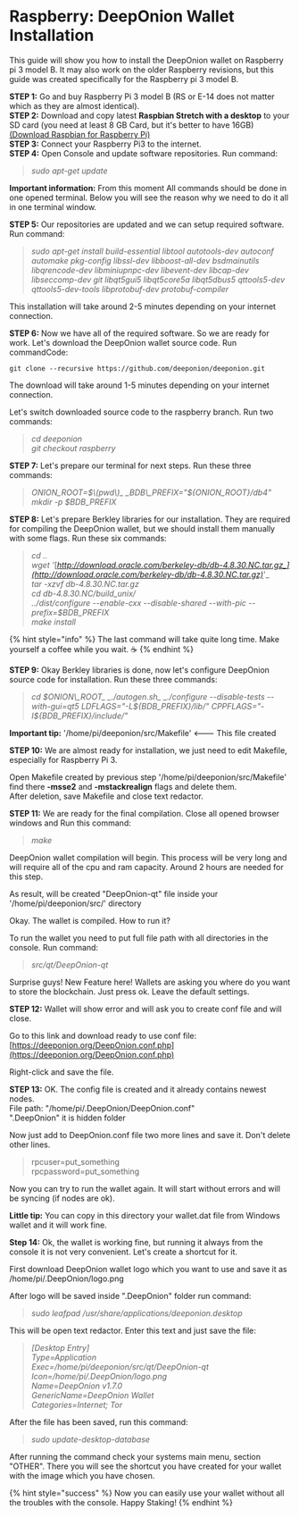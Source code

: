 # Raspberry: DeepOnion Wallet Installation

This guide will show you how to install the DeepOnion wallet on Raspberry pi 3 model B. It may also work on the older Raspberry revisions, but this guide was created specifically for the Raspberry pi 3 model B.

**STEP 1:** Go and buy Raspberry Pi 3 model B \(RS or E-14 does not matter which as they are almost identical\).  
**STEP 2:** Download and copy latest **Raspbian Stretch with a desktop** to your SD card \(you need at least 8 GB Card, but it's better to have 16GB\) [\(Download Raspbian for Raspberry Pi\)](https://www.raspberrypi.org/downloads/raspbian/)  
**STEP 3:** Connect your Raspberry Pi3 to the internet.  
**STEP 4:** Open Console and update software repositories. Run command:

> _sudo apt-get update_

**Important information:** From this moment All commands should be done in one opened terminal. Below you will see the reason why we need to do it all in one terminal window.

**STEP 5:** Our repositories are updated and we can setup required software. Run command:

> _sudo apt-get install build-essential libtool autotools-dev autoconf automake pkg-config libssl-dev libboost-all-dev bsdmainutils libqrencode-dev libminiupnpc-dev libevent-dev libcap-dev libseccomp-dev git libqt5gui5 libqt5core5a libqt5dbus5 qttools5-dev qttools5-dev-tools libprotobuf-dev protobuf-compiler_

This installation will take around 2-5 minutes depending on your internet connection.

**STEP 6:** Now we have all of the required software. So we are ready for work. Let's download the DeepOnion wallet source code. Run commandCode:

```text
git clone --recursive https://github.com/deeponion/deeponion.git
```

The download will take around 1-5 minutes depending on your internet connection.

Let's switch downloaded source code to the raspberry branch. Run two commands:

> _cd deeponion_  
> _git checkout raspberry_

**STEP 7:** Let's prepare our terminal for next steps. Run these three commands:

> _ONION\_ROOT=$\(pwd\)_  
> _BDB\_PREFIX="${ONION\_ROOT}/db4"_  
> _mkdir -p $BDB\_PREFIX_

**STEP 8:** Let's prepare Berkley libraries for our installation. They are required for compiling the DeepOnion wallet, but we should install them manually with some flags. Run these six commands:

> _cd .._  
> _wget '_[_http://download.oracle.com/berkeley-db/db-4.8.30.NC.tar.gz_](http://download.oracle.com/berkeley-db/db-4.8.30.NC.tar.gz)_'_  
> _tar -xzvf db-4.8.30.NC.tar.gz_  
> _cd db-4.8.30.NC/build\_unix/_  
> _../dist/configure --enable-cxx --disable-shared --with-pic --prefix=$BDB\_PREFIX_  
> _make install_

{% hint style="info" %}
The last command will take quite long time. Make yourself a coffee while you wait. ☕
{% endhint %}

**STEP 9:** Okay Berkley libraries is done, now let's configure DeepOnion source code for installation. Run these three commands:

> _cd $ONION\_ROOT_  
> _./autogen.sh_  
> _./configure --disable-tests --with-gui=qt5 LDFLAGS="-L${BDB\_PREFIX}/lib/" CPPFLAGS="-I${BDB\_PREFIX}/include/"_

**Important tip:** '/home/pi/deeponion/src/Makefile' &lt;--- This file created

**STEP 10:** We are almost ready for installation, we just need to edit Makefile, especially for Raspberry Pi 3.

Open Makefile created by previous step '/home/pi/deeponion/src/Makefile'  
find there **-msse2** and **-mstackrealign** flags and delete them.  
After deletion, save Makefile and close text redactor.

**STEP 11:** We are ready for the final compilation. Close all opened browser windows and Run this command:

> _make_

DeepOnion wallet compilation will begin. This process will be very long and will require all of the cpu and ram capacity. Around 2 hours are needed for this step.

As result, will be created "DeepOnion-qt" file inside your '/home/pi/deeponion/src/' directory

Okay. The wallet is compiled. How to run it?

To run the wallet you need to put full file path with all directories in the console. Run command:

> _src/qt/DeepOnion-qt_

Surprise guys! New Feature here! Wallets are asking you where do you want to store the blockchain. Just press ok. Leave the default settings.

**STEP 12:** Wallet will show error and will ask you to create conf file and will close.

Go to this link and download ready to use conf file: [https://deeponion.org/DeepOnion.conf.php](https://deeponion.org/DeepOnion.conf.php)

Right-click and save the file.

**STEP 13:** OK. The config file is created and it already contains newest nodes.  
File path: "/home/pi/.DeepOnion/DeepOnion.conf"  
".DeepOnion" it is hidden folder

Now just add to DeepOnion.conf file two more lines and save it. Don't delete other lines.

> rpcuser=put\_something  
> rpcpassword=put\_something

Now you can try to run the wallet again. It will start without errors and will be syncing \(if nodes are ok\).

**Little tip:** You can copy in this directory your wallet.dat file from Windows wallet and it will work fine.

**Step 14:** Ok, the wallet is working fine, but running it always from the console it is not very convenient. Let's create a shortcut for it.

First download DeepOnion wallet logo which you want to use and save it as  
/home/pi/.DeepOnion/logo.png

After logo will be saved inside ".DeepOnion" folder run command:

> _sudo leafpad /usr/share/applications/deeponion.desktop_

This will be open text redactor. Enter this text and just save the file:

> _\[Desktop Entry\]_  
> _Type=Application_  
> _Exec=/home/pi/deeponion/src/qt/DeepOnion-qt_  
> _Icon=/home/pi/.DeepOnion/logo.png_  
> _Name=DeepOnion v1.7.0_  
> _GenericName=DeepOnion Wallet_  
> _Categories=Internet; Tor_

After the file has been saved, run this command:

> _sudo update-desktop-database_

After running the command check your systems main menu, section "OTHER". There you will see the shortcut you have created for your wallet with the image which you have chosen.

{% hint style="success" %}
Now you can easily use your wallet without all the troubles with the console. Happy Staking!
{% endhint %}

